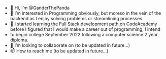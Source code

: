 - 👋 Hi, I’m @GanderThePanda
- 👀 I’m interested in Programming obviously, but moreso in the vein of the backend as I enjoy solving problems or streamlining processes.
- 🌱 I started learning the Full Stack development path on CodeAcademy before I figured that I would make a career out of programming, I intend
- to begin college September 2022 following a computer science 2 year diploma.
- 💞️ I’m looking to collaborate on (to be updated in future...)
- 📫 How to reach me (to be updated in future...)

